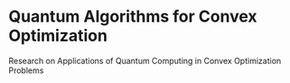 # Quantum Algorithms for Convex Optimization
Research on Applications of Quantum Computing in Convex Optimization Problems
